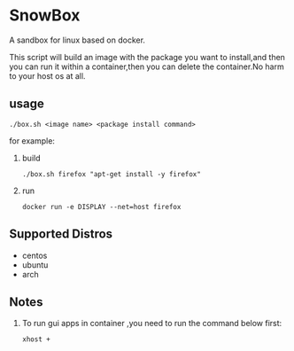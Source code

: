 # SnowBox
A sandbox for linux based on docker.

This script will build an image with the package you want to install,and then
you can run it within a container,then you can delete the container.No harm to your
host os at all.

## usage
`./box.sh <image name> <package install command>`

for example:

1. build

   `./box.sh firefox "apt-get install -y firefox"`

2. run

   `docker run -e DISPLAY --net=host firefox`


## Supported Distros

- centos
- ubuntu
- arch


## Notes

1. To run gui apps in container ,you need to run the command below first:

    `xhost +`
